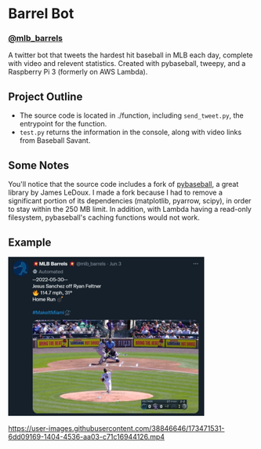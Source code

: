 # Barrel Bot
### [@mlb_barrels](https://twitter.com/mlb_barrels)
A twitter bot that tweets the hardest hit baseball in MLB each day, complete with video and relevent statistics. Created with pybaseball, tweepy, and a Raspberry Pi 3 (formerly on AWS Lambda).

## Project Outline
- The source code is located in ./function, including `send_tweet.py`, the entrypoint for the function.
- `test.py` returns the information in the console, along with video links from Baseball Savant.

## Some Notes
 You'll notice that the source code includes a fork of [pybaseball](https://github.com/jldbc/pybaseball), a great library by James LeDoux. I made a fork because I had to remove a significant portion of its dependencies (matplotlib, pyarrow, scipy), in order to stay within the 250 MB limit. In addition, with Lambda having a read-only filesystem, pybaseball's caching functions would not work.


## Example
<img src="branding/Example Tweet.jpg" alt="Example Tweet" width="400"/>

https://user-images.githubusercontent.com/38846646/173471531-6dd09169-1404-4536-aa03-c71c16944126.mp4
